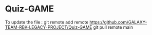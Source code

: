 # Quiz-GAME
To update the file :
git remote add remote  https://github.com/GALAXY-TEAM-RBK-LEGACY-PROJECT/Quiz-GAME
git pull remote main 
